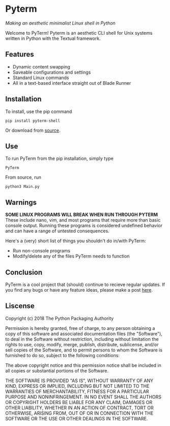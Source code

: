 # Pyterm
_Making an aesthetic minimalist Linux shell in Python_

Welcome to PyTerm! Pyterm is an aesthetic CLI shell for Unix systems written in Python with the Textual framework.

## Features
- Dynamic content swapping
- Saveable configurations and settings
- Standard Linux commands
- All in a text-based interface straight out of Blade Runner

## Installation

To install, use the pip command
```
pip install pyterm-shell
```
Or download from [source].

## Use
To run PyTerm from the pip installation, simply type
```
PyTerm
```
From source, run
```
python3 Main.py
```

## Warnings
**SOME LINUX PROGRAMS WILL BREAK WHEN RUN THROUGH PYTERM**
These include nano, vim, and most programs that require more than basic console output.
Running these programs is considered undefined behavior and can have a range of untested consequences.

Here's a (very) short list of things you shouldn't do in/with PyTerm:
- Run non-console programs
- Modify/delete any of the files PyTerm needs to function

## Conclusion
PyTerm is a cool project that (should) continue to recieve regular updates. If you find any bugs or have any feature ideas, please make a post [here].

## Liscense
Copyright (c) 2018 The Python Packaging Authority

Permission is hereby granted, free of charge, to any person obtaining a copy
of this software and associated documentation files (the "Software"), to deal
in the Software without restriction, including without limitation the rights
to use, copy, modify, merge, publish, distribute, sublicense, and/or sell
copies of the Software, and to permit persons to whom the Software is
furnished to do so, subject to the following conditions:

The above copyright notice and this permission notice shall be included in all
copies or substantial portions of the Software.

THE SOFTWARE IS PROVIDED "AS IS", WITHOUT WARRANTY OF ANY KIND, EXPRESS OR
IMPLIED, INCLUDING BUT NOT LIMITED TO THE WARRANTIES OF MERCHANTABILITY,
FITNESS FOR A PARTICULAR PURPOSE AND NONINFRINGEMENT. IN NO EVENT SHALL THE
AUTHORS OR COPYRIGHT HOLDERS BE LIABLE FOR ANY CLAIM, DAMAGES OR OTHER
LIABILITY, WHETHER IN AN ACTION OF CONTRACT, TORT OR OTHERWISE, ARISING FROM,
OUT OF OR IN CONNECTION WITH THE SOFTWARE OR THE USE OR OTHER DEALINGS IN THE
SOFTWARE.


   [source]: <https://github.com/MetalKamina/PyTerm>
   [here]: <https://github.com/MetalKamina/PyTerm/issues>